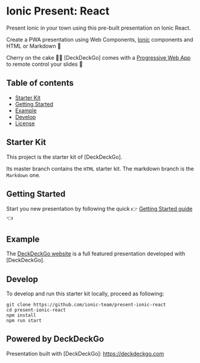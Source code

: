 # Ionic Present: React

Present Ionic in your town using this pre-built presentation on Ionic React.

Create a PWA presentation using Web Components, [Ionic](http://ionicframework.com) components and HTML or Markdown 🚀

Cherry on the cake 🍒🎂 [DeckDeckGo] comes with a [Progressive Web App](https://deckdeckgo.app) to remote control your slides 📱

## Table of contents

- [Starter Kit](#starter-kit)
- [Getting Started](#getting-started)
- [Example](#example)
- [Develop](#develop)
- [License](#license)

## Starter Kit

This project is the starter kit of [DeckDeckGo].

Its master branch contains the `HTML` starter kit. The markdown branch is the `Markdown` one.

## Getting Started

Start you new presentation by following the quick  👉 [Getting Started guide](https://docs.deckdeckgo.com/docs) 👈

## Example
   
The [DeckDeckGo website](https://github.com/deckgo/deckdeckgo-website) is a full featured presentation developed with [DeckDeckGo].

## Develop

To develop and run this starter kit locally, proceed as following:

```
git clone https://github.com/ionic-team/present-ionic-react
cd present-ionic-react
npm install
npm run start
```

## Powered by DeckDeckGo

Presentation built with [DeckDeckGo]: https://deckdeckgo.com

